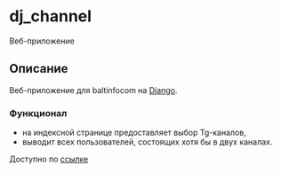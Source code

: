 # dj_channel
Веб-приложение

## Описание

Веб-приложение для baltinfocom на [Django](https://github.com/django/django).

### Функционал

* на индексной странице предоставляет выбор Tg-каналов,
* выводит всех пользователей, состоящих хотя бы в двух каналах.

Доступно по [ссылке](http://44ec43aa-2e14-4ff1-ada3-d1b2e4418b0e.pub.cloud.scaleway.com:8003/set_channels/)
